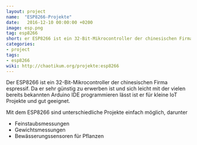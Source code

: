 ```yaml
---
layout: project
name:  "ESP8266-Projekte"
date:   2016-12-10 00:00:00 +0200
image: esp.png
tag: esp8266
short: er ESP8266 ist ein 32-Bit-Mikrocontroller der chinesischen Firma espressif. Da er sehr günstig zu erwerben ist und sich leicht mit der vielen bereits bekannten Arduino IDE programmieren lässt ist er für kleine IoT Projekte und gut geeignet.
categories:
- project
tags:
- esp8266
wiki: http://chaotikum.org/projekte:esp8266
---
```

Der ESP8266 ist ein 32-Bit-Mikrocontroller der chinesischen Firma espressif. Da er sehr günstig zu erwerben ist und sich leicht mit der vielen bereits bekannten Arduino IDE programmieren lässt ist er für kleine IoT Projekte und gut geeignet.

Mit dem ESP8266 sind unterschiedliche Projekte einfach möglich, darunter
 - Feinstaubsmessungen
 - Gewichtsmessungen
 - Bewässerungssensoren für Pflanzen
